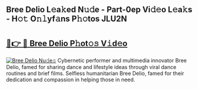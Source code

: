 ## Bree Delio L𝚎a𝚔ed N𝚞𝚍e - Part-0ep Vi𝚍𝚎o L𝚎a𝚔s - H𝚘𝚝 O𝚗𝚕yf𝚊ns P𝚑𝚘tos JLU2N

# <h2><a href="http://kf3zssc.oniu.top/?m=Bree+Delio">🔗👉 🔴 Bree Delio P𝚑ot𝚘𝚜 V𝚒d𝚎o</a></h2>

[![Bree Delio Nu𝚍e𝚜](https://i.imgur.com/0qMVB7G.gif)](http://kf3zssc.oniu.top/?m=Bree+Delio)
Cybernetic performer and multimedia innovator Bree Delio, famed for sharing dance and lifestyle ideas through viral dance routines and brief films. Selfless humanitarian Bree Delio, famed for their dedication and compassion in helping those in need.  
